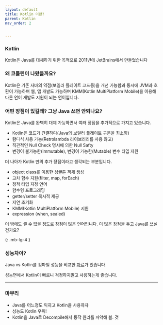 ```yaml
---
layout: default
title: Kotlin 이란?
parent: Kotlin
nav_order: 2


---
```




### Kotlin

Kotlin은 Java를 대체하기 위한 목적으로 2011년에 JetBrains에서 만들었습니다



### 왜 코틀린이 나왔을까요?

Kotlin은 기존 자바의 약점(보일러 플레이트 코드등)을 개선 가능함과 동시에
JVM과 호환이 가능하며 웹, 앱 개발도 가능하며 KMM(Kotlin MultiPlatform Mobile)을 이용해 
다른 언어 개발도 지원이 되는 언어입니다.



### 어떤 장점이 있길래? 그냥 Java 쓰면 안되나요?

Kotlin은 Java를 완벽히 대체 가능하면서 여러 장점을 추가적으로 가지고 있습니다.

- Kotlin은 코드가 간결하다(Java의 보일러 플레이트 구문을 최소화)
- 람다식 사용 가능(Retrolambda 라이브러리를 사용 않고)
- 직관적인 Null Check 명시에 의한 Null Safty
- 변경이 불가능한(Immutable), 변경이 가능한(Mutable) 변수 타입 지원

더 나아가 Kotlin 만의 추가 장점이라고 생각되는 부분입니다.

- object class를 이용한 싱글톤 객체 생성
- 고차 함수 지원(filter, map, forEach)
- 정적 타입 지정 언어
- 함수형 프로그래밍
- getter/setter 묵시적 제공
- 지연 초기화
- KMM(Kotlin MultiPlatform Mobile) 지원
- expression (when, sealed)

이 밖에도 셀 수 없을 정도로 장점이 많은 언어입니다. 이 많은 장점을 두고 Java를 쓰실건가요?

{: .mb-lg-4 }

### 성능차이?

Java vs Kotlin를 컴파일 성능을 비교한 [자료](https://medium.com/@johnkorly/kotlin-vs-java-performance-drill-down-which-to-choose-2514bdf91916)가 있습니다

성능면에서 Kotlin이 빠르니 걱정하지말고 사용하는게 좋습니다.

***

### 마무리

- Java를 어느정도 익히고 Kotlin을 사용하자
- 성능도 Kotlin 우위!
- Kotlin을 Java로 Decompile해서 동작 원리를 파악해 볼. 것
